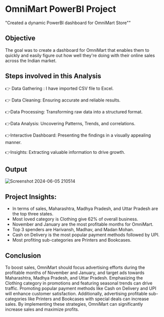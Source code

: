 
# OmniMart PowerBI Project

"Created a dynamic PowerBI dashboard for OmniMart Store""

## Objective

The goal was to create a dashboard for OmniMart that enables them to quickly and easily figure out how well they're doing with their online sales across the Indian market.


## Steps involved in this Analysis


👉 Data Gathering : I have imported CSV file to Excel.

👉 Data Cleaning: Ensuring accurate and reliable results.

👉Data Processing: Transforming raw data into a structured format.

👉Data Analysis: Uncovering Patterns, Trends, and correlations.

👉Interactive Dashboard: Presenting the findings in a visually appealing manner.

👉Insights: Extracting valuable information to drive growth.
## Output


![Screenshot 2024-06-05 210514](https://github.com/Suhani2213/OmniMart_Store_PowerBI_Project/assets/170567230/081d7953-2f5d-4f1f-ab4c-a5f9a5200852)




## Project Insights:


- In terms of sales, Maharashtra, Madhya Pradesh, and Uttar Pradesh are the top three states.
- Most loved category is Clothing give 62% of overall business.
- November and January are the most profitable months for OmniMart.
- Top 3 spenders are Harivansh, Madhav, and Madan Mohan.
- Cash on Delivery is the most popular payment methods followed by UPI.
- Most profiting sub-categories are Printers and Bookcases.
## Conclusion

To boost sales, OmniMart should focus advertising efforts during the profitable months of November and January, and target ads towards Maharashtra, Madhya Pradesh, and Uttar Pradesh. Emphasizing the Clothing category in promotions and featuring seasonal trends can drive traffic. Promoting popular payment methods like Cash on Delivery and UPI will enhance customer satisfaction. Additionally, advertising profitable sub-categories like Printers and Bookcases with special deals can increase sales. By implementing these strategies, OmniMart can significantly increase sales and maximize profits.
